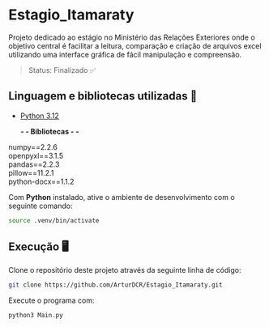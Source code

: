 # Estagio_Itamaraty

  Projeto dedicado ao estágio no Ministério das Relações Exteriores onde o objetivo central é facilitar a leitura, comparação e criação de arquivos excel utilizando uma interface gráfica de fácil manipulação e compreensão.

> Status: Finalizado ✅

## Linguagem e bibliotecas utilizadas 🦾
- [Python 3.12](https://www.python.org/downloads/)

  **- - Bibliotecas - -**<br>
  
numpy==2.2.6<br>
openpyxl==3.1.5<br>
pandas==2.2.3<br>
pillow==11.2.1<br>
python-docx==1.1.2<br>


Com <b>Python</b> instalado, ative o ambiente de desenvolvimento com o seguinte comando:
```bash
source .venv/bin/activate
```

## Execução 🖥️
Clone o repositório deste projeto através da seguinte linha de código:
```bash
git clone https://github.com/ArturDCR/Estagio_Itamaraty.git
```  

Execute o programa com:
```bash
python3 Main.py
```
